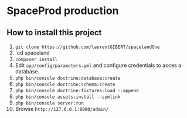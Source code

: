 SpaceProd production
====================


How to install this project
---------------------------

  1. `git clone https://github.com/laurentGIBERT/spacelandOne`
  1. `cd spaceland
  1. `composer install`
  1. Edit `app/config/parameters.yml` and configure
     credentials to acces a database.
  1. `php bin/console doctrine:database:create`
  1. `php bin/console doctrine:schema:create`
  1. `php bin/console doctrine:fixtures:load --append`
  1. `php bin/console assets:install --symlink`
  1. `php bin/console server:run`
  1. Browse `http://127.0.0.1:8000/admin/`
